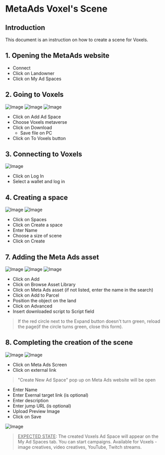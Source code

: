 # MetaAds Voxel's Scene

## Introduction

This document is an instruction on how to create a scene for Voxels.

## 1. Opening the MetaAds website

* Connect
* Click on Landowner
* Click on My Ad Spaces

## 2. Going to Voxels

![Image](./media/14.png)
![Image](./media/12.png)
![Image](./media/13.png)

* Click on Add Ad Space
* Choose Voxels metaverse
* Click on Download
    * Save file on PC
* Click on To Voxels button

## 3. Connecting to Voxels

![Image](./media/2.png)

* Click on Log In
* Select a wallet and log in

## 4. Creating a space

![Image](./media/3.png)
![Image](./media/4.png) 

* Click on Spaces
* Click on Create a space
* Enter Name
* Choose a size of scene
* Click on Create  

## 7. Adding the Meta Ads asset

![Image](./media/6.png)
![Image](./media/7.png)
![Image](./media/8.png)

* Click on Add
* Click on Browse Asset Library
* Click on Meta Ads asset (if not listed, enter the name in the search)
* Click on Add to Parcel
* Position the object on the land 
* Click on Advanced 
* Insert downloaded script to Script field 

> If the red circle next to the Expand button doesn't turn green, reload the page(if the circle turns green, close this form).

## 8. Completing the creation of the scene

![Image](./media/9.png)
![Image](./media/10.png)

* Click on Meta Ads Screen
* Click on external link

> "Create New Ad Space" pop up on Meta Ads website will be open

* Enter Name
* Enter Exernal target link (is optional)
* Enter description
* Enter jump URL (is optional)
* Upload Preview Image
* Click on Save

![Image](./media/11.png)

> <u>EXPECTED STATE</u>: The created Voxels Ad Space  will appear on the My Ad Spaces tab. You can start campaigns. Available for Voxels - image creatives, video creatives, YouTube, Twitch streams.

